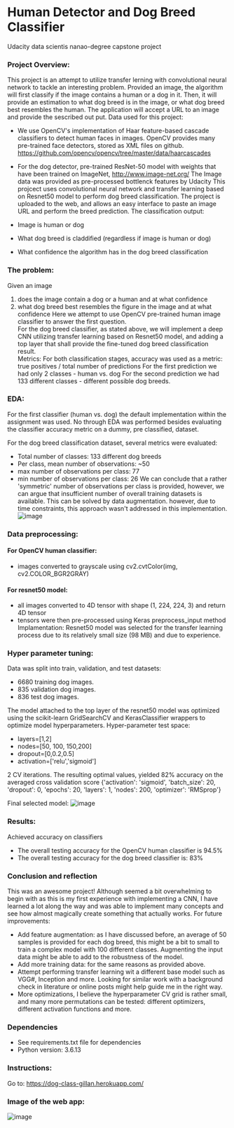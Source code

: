 # Human Detector and Dog Breed Classifier
Udacity data scientis nanao-degree capstone project


### Project Overview:
This project is an attempt to utilize transfer lerning with convolutional neural network to tackle an interesting problem.
Provided an image, the algorithm will first classify if the image contains a human or a dog in it.
Then, it will provide an estimation to what dog breed is in the image, or what dog breed best resembles the human.
The application will accept a URL to an image and provide the sescribed out put.
Data used for this project:
- We use OpenCV's implementation of Haar feature-based cascade classifiers to detect human faces in images.
OpenCV provides many pre-trained face detectors, stored as XML files on github.
https://github.com/opencv/opencv/tree/master/data/haarcascades
- For the dog detector, pre-trained ResNet-50 model with weights that have been trained on ImageNet,
http://www.image-net.org/
The Image data was provided as pre-processed bottlenck features by Udacity
This projcect uses convolutional neural network and transfer learning based on Resnet50 model to perform dog breed classification. The project is uploaded to the web, and allows an easy interface to paste an image URL and perform the breed prediction. The classification output:

-	Image is human or dog
-	What dog breed is claddified (regardless if image is human or dog)
-	What confidence the algorithm has in the dog breed classification
	
	
### The problem:
Given an image 
1. does the image contain a dog or a human and at what confidence
2. what dog breed best resembles the figure in the image and at what confidence
Here we attempt to use OpenCV pre-trained human image classifier to answer the first question.  
For the dog breed classifier, as stated above, we will implement a deep CNN utilizing transfer learning based on Resnet50 model, and adding a top layer that shall provide the fine-tuned dog breed classification result.	
Metrics:
For both classification stages, accuracy was used as a metric:
true positives / total number of predictions
For the first prediction we had only 2 classes - human vs. dog
For the second prediction we had 133 different classes - different possible dog breeds.	


### EDA:
For the first classifier (human vs. dog) the default implementation within the assignment was used. No through EDA was performed besides evaluating the classifier accuracy metric on a dummy, pre classified, dataset. 

For the dog breed classification dataset, several metrics were evaluated:
- Total number of classes: 133 different dog breeds
- Per class, mean number of observations: ~50
- max number of observations per class: 77
- min number of observations per class: 26
We can conclude that a rather 'symmetric' number of observations per class is provided, however, we can argue that insufficient number of overall training datasets is available. This can be solved by data augmentation. however, due to time constraints, this approach wasn't addressed in this implementation.	
![image](https://user-images.githubusercontent.com/69136925/124169429-ea991e00-daae-11eb-891a-13d62e4267ab.png)


### Data preprocessing:

#### For OpenCV human classifier:
- images converted to grayscale using cv2.cvtColor(img, cv2.COLOR_BGR2GRAY)

#### For resnet50 model:
- all images converted to 4D tensor with shape (1, 224, 224, 3) and return 4D tensor
- tensors were then pre-processed using Keras preprocess_input method	
Implamentation:
Resnet50 model was selected for the transfer learning process due to its relatively small size (98 MB) and due to experience.


### Hyper parameter tuning:
Data was split into train, validation, and test datasets:
- 6680 training dog images.
- 835 validation dog images.
- 836 test dog images. 

The model attached to the top layer of the resnet50 model was optimized using the scikit-learn GridSearchCV and KerasClassifier wrappers to optimize model hyperparameters.
Hyper-parameter test space:
- layers=[1,2]
- nodes=[50, 100, 150,200]
- dropout=[0,0.2,0.5]
- activation=['relu','sigmoid']

2 CV iterations.
The resulting optimal values, yielded 82% accuracy on the averaged cross validation score
{'activation': 'sigmoid', 'batch_size': 20, 'dropout': 0, 'epochs': 20, 'layers': 1, 'nodes': 200, 'optimizer': 'RMSprop'}

Final selected model:
![image](https://user-images.githubusercontent.com/69136925/123932307-fcd56800-d999-11eb-8f94-e9a26c5bd146.png)


### Results:
Achieved accuracy on classifiers
-	The overall testing accuracy for the OpenCV human classifier is 94.5% 
-	The overall testing accuracy for the dog breed classifier is: 83%


### Conclusion and reflection
This was an awesome project!
Although seemed a bit overwhelming to begin with as this is my first experience with implementing a CNN, I have learned a lot along the way and was able to implement many concepts and see how almost magically create something that actually works.
For future improvements:
-	Add feature augmentation: as I have discussed before, an average of 50 samples is provided for each dog breed, this might be a bit to small to train a complex model with 100 different classes. Augmenting the input data might be able to add to the robustness of the model.
-	Add more training data: for the same reasons as provided above.
-	Attempt performing transfer learning wit a different base model such as VGG#, Inception and more. Looking for similar work with a background check in literature or online posts might help guide me in the right way.
-	More optimizations, I believe the hyperparameter CV grid is rather small, and many more permutations can be tested: different optimizers, different activation functions and more.


### Dependencies
- See requirements.txt file for dependencies
- Python version: 3.6.13


### Instructions:
Go to: https://dog-class-gillan.herokuapp.com/


### Image of the web app:
![image](https://user-images.githubusercontent.com/69136925/123932512-33ab7e00-d99a-11eb-947e-3945da69a1e9.png)
